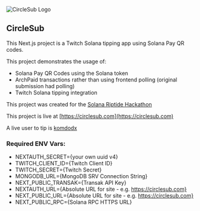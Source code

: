 ![CircleSub Logo](https://circlesub.com/circlesub.png)

## CircleSub

This Next.js project is a Twitch Solana tipping app using Solana Pay QR codes.

This project demonstrates the usage of:
* Solana Pay QR Codes using the Solana token
* ArchPaid transactions rather than using frontend polling (original submission had polling)
* Twitch Solana tipping integration

This project was created for the [Solana Riptide Hackathon](https://solana.com/riptide)

This project is live at [https://circlesub.com](https://circlesub.com)

A live user to tip is [komdodx](https://circlesub.com/tip/komdodx)

### Required ENV Vars:
* NEXTAUTH_SECRET={your own uuid v4}
* TWITCH_CLIENT_ID={Twitch Client ID}
* TWITCH_SECRET={Twitch Secret}
* MONGODB_URL={MongoDB SRV Connection String}
* NEXT_PUBLIC_TRANSAK={Transak API Key}
* NEXTAUTH_URL={Absolute URL for site - e.g. https://circlesub.com}
* NEXT_PUBLIC_URL={Absolute URL for site - e.g. https://circlesub.com}
* NEXT_PUBLIC_RPC={Solana RPC HTTPS URL}